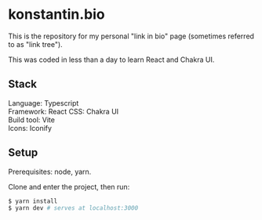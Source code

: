 # konstantin.bio

This is the repository for my personal "link in bio" page (sometimes referred to as "link tree").

This was coded in less than a day to learn React and Chakra UI.

## Stack

Language: Typescript  
Framework: React
CSS: Chakra UI  
Build tool: Vite  
Icons: Iconify

## Setup

Prerequisites: node, yarn.

Clone and enter the project, then run:

```bash
$ yarn install
$ yarn dev # serves at localhost:3000
```
